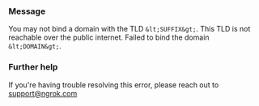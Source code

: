 
### Message
You may not bind a domain with the TLD `&lt;SUFFIX&gt;`. This TLD is not reachable over the public internet. Failed to bind the domain `&lt;DOMAIN&gt;`.

### Further help
If you're having trouble resolving this error, please reach out to [support@ngrok.com](mailto:support@ngrok.com?subject=Help%20with%20ERR_NGROK_331)

